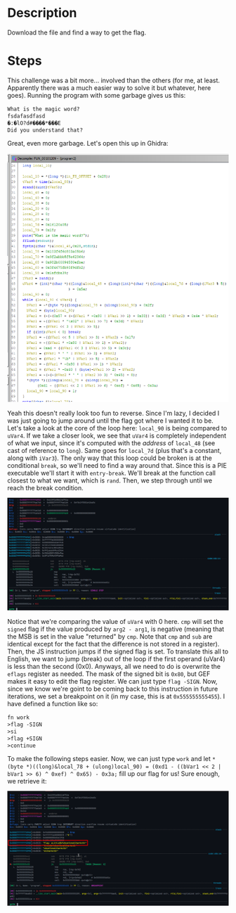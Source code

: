 # Description

Download the file and find a way to get the flag.

# Steps

This challenge was a bit more... involved than the others (for me, at least. Apparently there was a much easier way to solve it but whatever, here goes). Running the program with some garbage gives us this:

```
What is the magic word?
fsdafasdfasd
�:�lO?d#����*���E
Did you understand that?
```

Great, even more garbage. Let's open this up in Ghidra:

![disasm](./disasm.png)

Yeah this doesn't really look too fun to reverse. Since I'm lazy, I decided I was just going to jump around until the flag got where I wanted it to be. Let's take a look at the core of the loop here: `local_90` is being compared to `uVar4`. If we take a closer look, we see that `uVar4` is completely independent of what we input, since it's computed with the _address_ of `local_48` (see cast of reference to `long`). Same goes for `local_7d` (plus that's a constant, along with `iVar3`). The only way that this loop could be broken is at the conditional `break`, so we'll need to find a way around that. Since this is a PIE executable we'll start it with `entry-break`. We'll break at the function call closest to what we want, which is `rand`. Then, we step through until we reach the break condition.

![break](./break.png)

Notice that we're comparing the value of `uVar4` with 0 here. `cmp` will set the `signed` flag if the value produced by `arg2 - arg1`, is negative (meaning that the MSB is set in the value "returned" by `cmp`. Note that `cmp` and `sub` are identical except for the fact that the difference is not stored in a register). Then, the JS instruction jumps if the signed flag is set. To translate this all to English, we want to jump (break) out of the loop if the first operand (uVar4) is less than the second (0x0). Anyways, all we need to do is overwrite the `eflags` register as needed. The mask of the signed bit is `0x80`, but GEF makes it easy to edit the flag register. We can just type `flag -SIGN`. Now, since we know we're goint to be coming back to this instruction in future iterations, we set a breakpoint on it (in my case, this is at `0x555555555455`). I have defined a function like so:

```
fn work
>flag -SIGN
>si
>flag +SIGN
>continue
```

To make the following steps easier. Now, we can just type `work` and let `*(byte *)((long)&local_78 + (ulong)local_90) = (0xd1 - ((bVar1 << 2 | bVar1 >> 6) ^ 0xef) ^ 0x65) - 0x3a;` fill up our flag for us! Sure enough, we retrieve it:

![flag](./flag.png)
